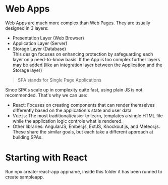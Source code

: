# Web Apps

Web Apps are much more complex than Web Pages. They are usually designed in 3 layers:

- Presentation Layer (Web Browser)
- Application Layer (Server)
- Storage Layer (Database)  
  This design focuses on enhancing protection by safeguarding each layer on a need-to-know basis.
  If the App is too complex further layers may be added (like an integration layer between the Application and the Storage layer)

> SPA stands for Single Page Applications

Since SPA's scale up in complexity quite fast, using plain JS is not recommended. That's why we can use:

- React: Focuses on creating components that can render themselves differently based on the application's state and user data.
- Vue.js: The most traditional/easier to learn, templates a single HTML file while the application logic controls what is rendered.
- Other libraries: AngularJS, Ember.js, ExtJS, Knockout.js, and Meteor.js. These share the similar goals, but each take a different approach at building SPAs.

# Starting with React

Run npx create-react-app appname, inside this folder it has been runned to create sampleapp.
